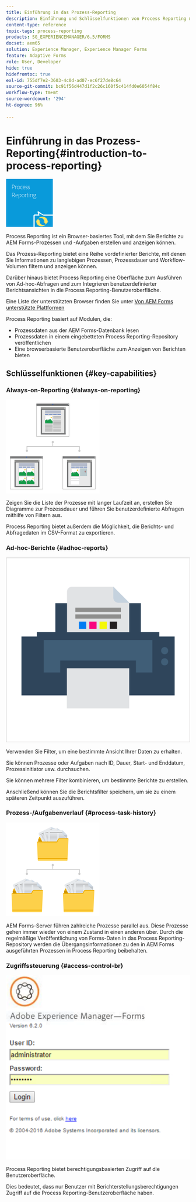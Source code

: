 ```yaml
---
title: Einführung in das Prozess-Reporting
description: Einführung und Schlüsselfunktionen von Process Reporting mit AEM Forms auf JEE
content-type: reference
topic-tags: process-reporting
products: SG_EXPERIENCEMANAGER/6.5/FORMS
docset: aem65
solution: Experience Manager, Experience Manager Forms
feature: Adaptive Forms
role: User, Developer
hide: true
hidefromtoc: true
exl-id: 755df7e2-3603-4c0d-ad07-ec6f27de8c64
source-git-commit: bc91f56d447d1f2c26c160f5c414fd0e6054f84c
workflow-type: tm+mt
source-wordcount: '294'
ht-degree: 96%

---
```


# Einführung in das Prozess-Reporting{#introduction-to-process-reporting}

![process-reporting](assets/process-reporting.png)

Process Reporting ist ein Browser-basiertes Tool, mit dem Sie Berichte zu AEM Forms-Prozessen und -Aufgaben erstellen und anzeigen können.

Das Prozess-Reporting bietet eine Reihe vordefinierter Berichte, mit denen Sie Informationen zu langlebigen Prozessen, Prozessdauer und Workflow-Volumen filtern und anzeigen können.

Darüber hinaus bietet Process Reporting eine Oberfläche zum Ausführen von Ad-hoc-Abfragen und zum Integrieren benutzerdefinierter Berichtsansichten in die Process Reporting-Benutzeroberfläche.

Eine Liste der unterstützten Browser finden Sie unter [Von AEM Forms unterstützte Plattformen](/help/sites-deploying/technical-requirements.md)

Process Reporting basiert auf Modulen, die:

* Prozessdaten aus der AEM Forms-Datenbank lesen
* Prozessdaten in einem eingebetteten Process Reporting-Repository veröffentlichen
* Eine browserbasierte Benutzeroberfläche zum Anzeigen von Berichten bieten

## Schlüsselfunktionen {#key-capabilities}

### Always-on-Reporting {#always-on-reporting}

![site-management](assets/site-management.png)

Zeigen Sie die Liste der Prozesse mit langer Laufzeit an, erstellen Sie Diagramme zur Prozessdauer und führen Sie benutzerdefinierte Abfragen mithilfe von Filtern aus.

Process Reporting bietet außerdem die Möglichkeit, die Berichts- und Abfragedaten im CSV-Format zu exportieren.

### Ad-hoc-Berichte {#adhoc-reports}

![print-&amp;-colour](assets/print-&-colour.png)

Verwenden Sie Filter, um eine bestimmte Ansicht Ihrer Daten zu erhalten.

Sie können Prozesse oder Aufgaben nach ID, Dauer, Start- und Enddatum, Prozessinitiator usw. durchsuchen.

Sie können mehrere Filter kombinieren, um bestimmte Berichte zu erstellen.

Anschließend können Sie die Berichtsfilter speichern, um sie zu einem späteren Zeitpunkt auszuführen.

### Prozess-/Aufgabenverlauf {#process-task-history}

![file-management](assets/file-management.png)

AEM Forms-Server führen zahlreiche Prozesse parallel aus. Diese Prozesse gehen immer wieder von einem Zustand in einen anderen über. Durch die regelmäßige Veröffentlichung von Forms-Daten in das Process Reporting-Repository werden die Übergangsinformationen zu den in AEM Forms ausgeführten Prozessen in Process Reporting beibehalten.

### Zugriffssteuerung {#access-control-br}

![untitled](assets/untitled.png)

Process Reporting bietet berechtigungsbasierten Zugriff auf die Benutzeroberfläche.

Dies bedeutet, dass nur Benutzer mit Berichterstellungsberechtigungen Zugriff auf die Process Reporting-Benutzeroberfläche haben.
